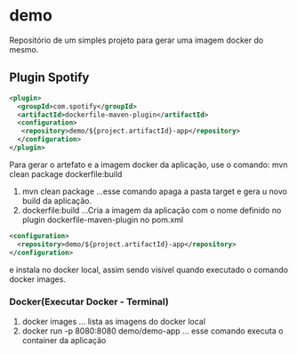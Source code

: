 # demo
Repositório de um simples projeto para gerar uma imagem docker do mesmo. 

## Plugin Spotify
```xml
<plugin>
  <groupId>com.spotify</groupId>
  <artifactId>dockerfile-maven-plugin</artifactId>
  <configuration>
   <repository>demo/${project.artifactId}-app</repository>
  </configuration>
</plugin>
```
Para gerar o artefato e a imagem docker da aplicação, use o comando: mvn clean package dockerfile:build

1. mvn clean package
...esse comando apaga a pasta target e gera u novo build da aplicação. 
2. dockerfile:build
...Cria a imagem da aplicação com o nome definido no plugin dockerfile-maven-plugin no pom.xml

```xml
<configuration>
  <repository>demo/${project.artifactId}-app</repository>
</configuration>
```
e instala no docker local, assim sendo visível quando executado o comando docker images.

### Docker(Executar Docker - Terminal)

1. docker images
... lista as imagens do docker local
2. docker run -p 8080:8080 demo/demo-app
... esse comando executa o container da aplicação 
